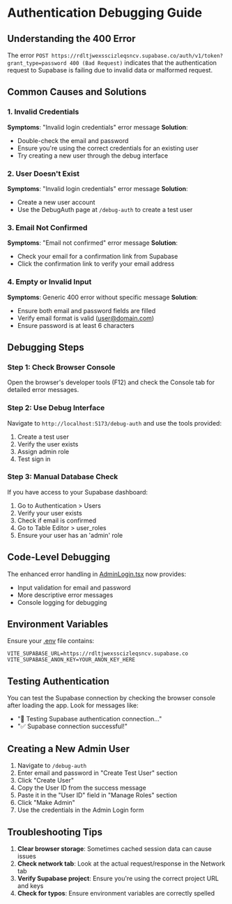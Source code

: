# Authentication Debugging Guide

## Understanding the 400 Error

The error `POST https://rdltjwexsscizleqsncv.supabase.co/auth/v1/token?grant_type=password 400 (Bad Request)` indicates that the authentication request to Supabase is failing due to invalid data or malformed request.

## Common Causes and Solutions

### 1. Invalid Credentials
**Symptoms**: "Invalid login credentials" error message
**Solution**: 
- Double-check the email and password
- Ensure you're using the correct credentials for an existing user
- Try creating a new user through the debug interface

### 2. User Doesn't Exist
**Symptoms**: "Invalid login credentials" error message
**Solution**:
- Create a new user account
- Use the DebugAuth page at `/debug-auth` to create a test user

### 3. Email Not Confirmed
**Symptoms**: "Email not confirmed" error message
**Solution**:
- Check your email for a confirmation link from Supabase
- Click the confirmation link to verify your email address

### 4. Empty or Invalid Input
**Symptoms**: Generic 400 error without specific message
**Solution**:
- Ensure both email and password fields are filled
- Verify email format is valid (user@domain.com)
- Ensure password is at least 6 characters

## Debugging Steps

### Step 1: Check Browser Console
Open the browser's developer tools (F12) and check the Console tab for detailed error messages.

### Step 2: Use Debug Interface
Navigate to `http://localhost:5173/debug-auth` and use the tools provided:
1. Create a test user
2. Verify the user exists
3. Assign admin role
4. Test sign in

### Step 3: Manual Database Check
If you have access to your Supabase dashboard:
1. Go to Authentication > Users
2. Verify your user exists
3. Check if email is confirmed
4. Go to Table Editor > user_roles
5. Ensure your user has an 'admin' role

## Code-Level Debugging

The enhanced error handling in [AdminLogin.tsx](file:///d:/PROJECTS/feedbackanalysis/my-feedbackanalysis/src/pages/AdminLogin.tsx) now provides:
- Input validation for email and password
- More descriptive error messages
- Console logging for debugging

## Environment Variables

Ensure your [.env](file:///d:/PROJECTS/feedbackanalysis/my-feedbackanalysis/.env) file contains:
```
VITE_SUPABASE_URL=https://rdltjwexsscizleqsncv.supabase.co
VITE_SUPABASE_ANON_KEY=YOUR_ANON_KEY_HERE
```

## Testing Authentication

You can test the Supabase connection by checking the browser console after loading the app. Look for messages like:
- "🧪 Testing Supabase authentication connection..."
- "✅ Supabase connection successful!"

## Creating a New Admin User

1. Navigate to `/debug-auth`
2. Enter email and password in "Create Test User" section
3. Click "Create User"
4. Copy the User ID from the success message
5. Paste it in the "User ID" field in "Manage Roles" section
6. Click "Make Admin"
7. Use the credentials in the Admin Login form

## Troubleshooting Tips

1. **Clear browser storage**: Sometimes cached session data can cause issues
2. **Check network tab**: Look at the actual request/response in the Network tab
3. **Verify Supabase project**: Ensure you're using the correct project URL and keys
4. **Check for typos**: Ensure environment variables are correctly spelled